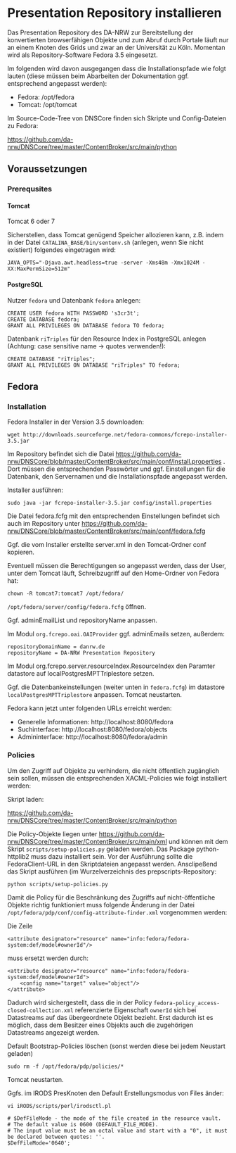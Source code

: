 # Presentation Repository installieren

Das Presentation Repository des DA-NRW zur Bereitstellung der konvertierten browserfähigen Objekte und zum Abruf durch Portale läuft nur an einem Knoten des Grids und zwar an der Universität zu Köln. Momentan wird als Repository-Software Fedora 3.5 eingesetzt.

Im folgenden wird davon ausgegangen dass die Installationspfade wie folgt lauten (diese müssen beim Abarbeiten der Dokumentation ggf. entsprechend angepasst werden):
* Fedora: /opt/fedora
* Tomcat: /opt/tomcat

Im Source-Code-Tree von DNSCore finden sich Skripte und Config-Dateien zu Fedora:

https://github.com/da-nrw/DNSCore/tree/master/ContentBroker/src/main/python
    
## Voraussetzungen

### Prerequsites 

#### Tomcat

Tomcat 6 oder 7

Sicherstellen, dass Tomcat genügend Speicher allozieren kann, z.B. indem in der Datei `CATALINA_BASE/bin/sentenv.sh` (anlegen, wenn Sie nicht existiert) folgendes eingetragen wird:

    JAVA_OPTS="-Djava.awt.headless=true -server -Xms48m -Xmx1024M -XX:MaxPermSize=512m"

#### PostgreSQL

Nutzer `fedora` und Datenbank `fedora` anlegen:

    CREATE USER fedora WITH PASSWORD 's3cr3t';
    CREATE DATABASE fedora;
    GRANT ALL PRIVILEGES ON DATABASE fedora TO fedora;

Datenbank `riTriples` für den Resource Index in PostgreSQL anlegen (Achtung: case sensitive name -> quotes verwenden!):

    CREATE DATABASE "riTriples";
    GRANT ALL PRIVILEGES ON DATABASE "riTriples" TO fedora;
    
## Fedora

### Installation

Fedora Installer in der Version 3.5 downloaden:

    wget http://downloads.sourceforge.net/fedora-commons/fcrepo-installer-3.5.jar

Im Repository befindet sich die Datei https://github.com/da-nrw/DNSCore/blob/master/ContentBroker/src/main/conf/install.properties . Dort müssen die entsprechenden Passwörter und ggf. Einstellungen für die Datenbank, den Servernamen und die Installationspfade angepasst werden.

Installer ausführen:

    sudo java -jar fcrepo-installer-3.5.jar config/install.properties

Die Datei fedora.fcfg mit den entsprechenden Einstellungen befindet sich auch im Repository unter https://github.com/da-nrw/DNSCore/blob/master/ContentBroker/src/main/conf/fedora.fcfg 

Ggf. die vom Installer erstellte server.xml in den Tomcat-Ordner conf kopieren. 

Eventuell müssen die Berechtigungen so angepasst werden, dass der User, unter dem Tomcat läuft, Schreibzugriff auf den Home-Ordner von Fedora hat:

    chown -R tomcat7:tomcat7 /opt/fedora/

`/opt/fedora/server/config/fedora.fcfg` öffnen.

Ggf. adminEmailList und repositoryName anpassen.

Im Modul `org.fcrepo.oai.OAIProvider` ggf. adminEmails setzen, außerdem:

    repositoryDomainName = danrw.de
    repositoryName = DA-NRW Presentation Repository

Im Modul org.fcrepo.server.resourceIndex.ResourceIndex den Paramter datastore auf localPostgresMPTTriplestore setzen.

Ggf. die Datenbankeinstellungen (weiter unten in `fedora.fcfg`) im datastore `localPostgresMPTTriplestore` anpassen.
Tomcat neustarten.

Fedora kann jetzt unter folgenden URLs erreicht werden:
* Generelle Informationen: http://localhost:8080/fedora
* Suchinterface: http://localhost:8080/fedora/objects
* Admininterface: http://localhost:8080/fedora/admin

### Policies

Um den Zugriff auf Objekte zu verhindern, die nicht öffentlich zugänglich sein sollen, müssen die entsprechenden XACML-Policies wie folgt installiert werden:
    
Skript laden:

https://github.com/da-nrw/DNSCore/tree/master/ContentBroker/src/main/python

Die Policy-Objekte liegen unter https://github.com/da-nrw/DNSCore/tree/master/ContentBroker/src/main/xml und können mit dem Skript `scripts/setup-policies.py` geladen werden. Das Package python-httplib2 muss dazu installiert sein. Vor der Ausführung sollte die FedoraClient-URL in den Skriptdateien angepasst werden. Ansclipeßend das Skript ausführen (im Wurzelverzeichnis des prepscripts-Repository:

    python scripts/setup-policies.py

Damit die Policy für die Beschränkung des Zugriffs auf nicht-öffentliche Objekte richtig funktioniert muss folgende Änderung in der Datei `/opt/fedora/pdp/conf/config-attribute-finder.xml` vorgenommen werden:

Die Zeile

    <attribute designator="resource" name="info:fedora/fedora-system:def/model#ownerId"/>
    
muss ersetzt werden durch:

    <attribute designator="resource" name="info:fedora/fedora-system:def/model#ownerId">
        <config name="target" value="object"/>
    </attribute>
    
Dadurch wird sichergestellt, dass die in der Policy `fedora-policy_access-closed-collection.xml` referenzierte Eigenschaft `ownerId` sich bei Datastreams auf das übergeordnete Objekt bezieht. Erst dadurch ist es möglich, dass dem Besitzer eines Objekts auch die zugehörigen Datastreams angezeigt werden.

Default Bootstrap-Policies löschen (sonst werden diese bei jedem Neustart geladen)

    sudo rm -f /opt/fedora/pdp/policies/*

Tomcat neustarten.

Ggfs. im IRODS PresKnoten den Default Erstellungsmodus von Files änder:

    vi iRODS/scripts/perl/irodsctl.pl
    
    # $DefFileMode - the mode of the file created in the resource vault. 
    # The default value is 0600 (DEFAULT_FILE_MODE).
    # The input value must be an octal value and start with a "0", it must be declared between quotes: ''.
    $DefFileMode='0640';


    



